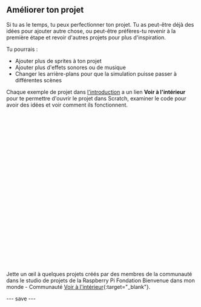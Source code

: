 ## Améliorer ton projet

Si tu as le temps, tu peux perfectionner ton projet. Tu as peut-être déjà des idées pour ajouter autre chose, ou peut-être préfères-tu revenir à la première étape et revoir d'autres projets pour plus d'inspiration.

Tu pourrais :
- Ajouter plus de sprites à ton projet
- Ajouter plus d'effets sonores ou de musique
- Changer les arrière-plans pour que la simulation puisse passer à différentes scènes

Chaque exemple de projet dans [l'introduction](.) a un lien **Voir à l'intérieur** pour te permettre d'ouvrir le projet dans Scratch, examiner le code pour avoir des idées et voir comment ils fonctionnent.
<div class="scratch-preview" style="margin-left: 15px;">
  <iframe allowtransparency="true" width="485" height="402" src="" frameborder="0"></iframe>
</div>

Jette un œil à quelques projets créés par des membres de la communauté dans le studio de projets de la Raspberry Pi Fondation Bienvenue dans mon monde - Communauté [Voir à l'intérieur](https://scratch.mit.edu/studios/30320352){:target="_blank"}.


--- save ---


